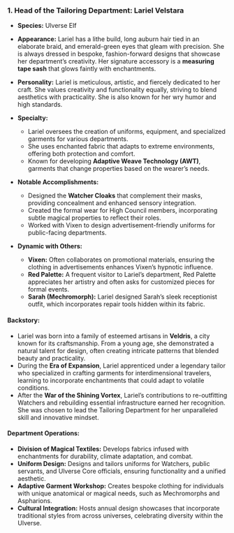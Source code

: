 ### **1. Head of the Tailoring Department: Lariel Velstara**

- **Species:** Ulverse Elf
- **Appearance:** Lariel has a lithe build, long auburn hair tied in an elaborate braid, and emerald-green eyes that gleam with precision. She is always dressed in bespoke, fashion-forward designs that showcase her department’s creativity. Her signature accessory is a **measuring tape sash** that glows faintly with enchantments.
- **Personality:** Lariel is meticulous, artistic, and fiercely dedicated to her craft. She values creativity and functionality equally, striving to blend aesthetics with practicality. She is also known for her wry humor and high standards.
- **Specialty:**

  - Lariel oversees the creation of uniforms, equipment, and specialized garments for various departments.
  - She uses enchanted fabric that adapts to extreme environments, offering both protection and comfort.
  - Known for developing **Adaptive Weave Technology (AWT)**, garments that change properties based on the wearer’s needs.

- **Notable Accomplishments:**

  - Designed the **Watcher Cloaks** that complement their masks, providing concealment and enhanced sensory integration.
  - Created the formal wear for High Council members, incorporating subtle magical properties to reflect their roles.
  - Worked with Vixen to design advertisement-friendly uniforms for public-facing departments.

- **Dynamic with Others:**
  - **Vixen:** Often collaborates on promotional materials, ensuring the clothing in advertisements enhances Vixen’s hypnotic influence.
  - **Red Palette:** A frequent visitor to Lariel’s department, Red Palette appreciates her artistry and often asks for customized pieces for formal events.
  - **Sarah (Mechromorph):** Lariel designed Sarah’s sleek receptionist outfit, which incorporates repair tools hidden within its fabric.

#### **Backstory:**

- Lariel was born into a family of esteemed artisans in **Veldris**, a city known for its craftsmanship. From a young age, she demonstrated a natural talent for design, often creating intricate patterns that blended beauty and practicality.
- During the **Era of Expansion**, Lariel apprenticed under a legendary tailor who specialized in crafting garments for interdimensional travelers, learning to incorporate enchantments that could adapt to volatile conditions.
- After the **War of the Shining Vortex**, Lariel’s contributions to re-outfitting Watchers and rebuilding essential infrastructure earned her recognition. She was chosen to lead the Tailoring Department for her unparalleled skill and innovative mindset.

#### **Department Operations:**

- **Division of Magical Textiles:** Develops fabrics infused with enchantments for durability, climate adaptation, and combat.
- **Uniform Design:** Designs and tailors uniforms for Watchers, public servants, and Ulverse Core officials, ensuring functionality and a unified aesthetic.
- **Adaptive Garment Workshop:** Creates bespoke clothing for individuals with unique anatomical or magical needs, such as Mechromorphs and Aspharions.
- **Cultural Integration:** Hosts annual design showcases that incorporate traditional styles from across universes, celebrating diversity within the Ulverse.
